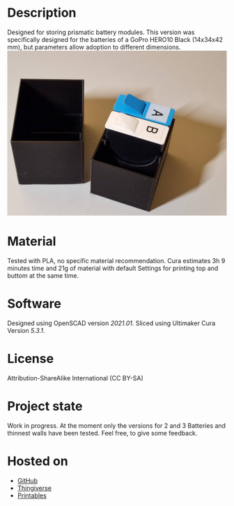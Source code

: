 # Description
Designed for storing prismatic battery modules. This version was specifically designed for the batteries of a GoPro HERO10 Black (14x34x42 mm), but parameters allow adoption to different dimensions.
![Preview](media/20230512_000534.jpg)

# Material
Tested with PLA, no specific material recommendation. Cura estimates 3h 9 minutes time and 21g of material with default Settings for printing top and buttom at the same time.

# Software
Designed using OpenSCAD version *2021.01*.
Sliced using Ultimaker Cura Version *5.3.1*.

# License
Attribution-ShareAlike International (CC BY-SA)

# Project state
Work in progress. At the moment only the versions for 2 and 3 Batteries and thinnest walls have been tested. Feel free, to give some feedback.

# Hosted on
- [GitHub](https://github.com/alos-source/3dObjects/tree/master/)
- [Thingiverse](https://www.thingiverse.com/thing:6021569)
- [Printables](https://www.printables.com/de/model/479755)
